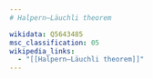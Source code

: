 ```yaml
---
# Halpern–Läuchli theorem

wikidata: Q5643485
msc_classification: 05
wikipedia_links:
  - "[[Halpern–Läuchli theorem]]"
---
```

